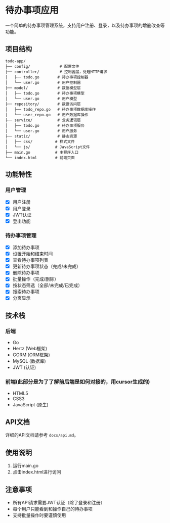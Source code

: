 # 待办事项应用

一个简单的待办事项管理系统，支持用户注册、登录，以及待办事项的增删改查等功能。

## 项目结构

```
todo-app/
├── config/             # 配置文件
├── controller/         # 控制器层，处理HTTP请求
│   ├── todo.go        # 待办事项控制器
│   └── user.go        # 用户控制器
├── model/             # 数据模型层
│   ├── todo.go        # 待办事项模型
│   └── user.go        # 用户模型
├── repository/        # 数据访问层
│   ├── todo_repo.go   # 待办事项数据库操作
│   └── user_repo.go   # 用户数据库操作
├── service/           # 业务逻辑层
│   ├── todo.go        # 待办事项服务
│   └── user.go        # 用户服务
├── static/            # 静态资源
│   ├── css/          # 样式文件
│   └── js/           # JavaScript文件
├── main.go           # 主程序入口
└── index.html        # 前端页面
```

## 功能特性

### 用户管理
- [x] 用户注册
- [x] 用户登录
- [x] JWT认证
- [x] 登出功能

### 待办事项管理
- [x] 添加待办事项
- [x] 设置开始和结束时间
- [x] 查看待办事项列表
- [x] 更新待办事项状态（完成/未完成）
- [x] 删除待办事项
- [x] 批量操作（完成/删除）
- [x] 按状态筛选（全部/未完成/已完成）
- [x] 搜索待办事项
- [x] 分页显示

## 技术栈

### 后端
- Go
- Hertz (Web框架)
- GORM (ORM框架)
- MySQL (数据库)
- JWT (认证)

### 前端(此部分是为了了解前后端是如何对接的，用cursor生成的)
- HTML5
- CSS3
- JavaScript (原生)

## API文档

详细的API文档请参考 `docs/api.md`。

## 使用说明

1. 运行main.go
2. 点击index.html进行访问

## 注意事项

- 所有API请求需要JWT认证（除了登录和注册）
- 每个用户只能看到和操作自己的待办事项
- 支持批量操作时要谨慎使用
